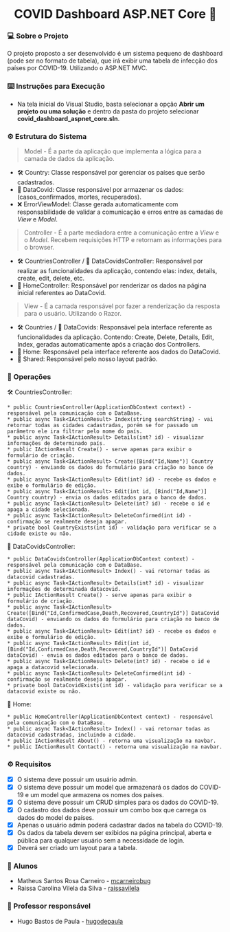 <h1 align="center">
    <span href="">COVID Dashboard ASP.NET Core 🔗 </span>
</h1>

### 💻 Sobre o Projeto

O projeto proposto a ser desenvolvido é um sistema pequeno de dashboard (pode ser no formato de tabela), que irá exibir uma tabela de infecção dos países por COVID-19. Utilizando o ASP.NET MVC.

### ⌨️ Instruções para Execução 

- Na tela inicial do Visual Studio, basta selecionar a opção **Abrir um projeto ou uma solução** e dentro da pasta do projeto selecionar **covid_dashboard_aspnet_core.sln**. 

### ⚙️ Estrutura do Sistema

> Model - É a parte da aplicação que implementa a lógica para a camada de dados da aplicação.

- 🛠 Country: Classe responsável por gerenciar os países que serão cadastrados.  
- 📝 DataCovid: Classe responsável por armazenar os dados: (casos_confirmados, mortes, recuperados).
- :x: ErrorViewModel: Classe gerada automaticamente com responsabilidade de validar a comunicação e erros entre as camadas de _View_ e _Model_. 

> Controller - É a parte mediadora entre a comunicação entre a _View_ e o _Model_. Recebem requisições HTTP e retornam as informações para o browser.

- 🛠 CountriesController / 📝 DataCovidsController: Responsável por realizar as funcionalidades da aplicação, contendo elas: index, details, create, edit, delete, etc.
- :office: HomeController: Responsável por renderizar os dados na página inicial referentes ao DataCovid.

> View - É a camada responsável por fazer a renderização da resposta para o usuário. Utilizando o Razor.

- 🛠 Countries / 📝 DataCovids: Responsável pela interface referente as funcionalidades da aplicação. Contendo: Create, Delete, Details, Edit, Index, geradas automaticamente após a criação dos Controllers.
- :office: Home: Responsável pela interface referente aos dados do DataCovid.
- :round_pushpin: Shared: Responsável pelo nosso layout padrão. 

### :pushpin: Operações 

🛠 CountriesController: 

```
* public CountriesController(ApplicationDbContext context) - responsável pela comunicação com o DataBase.
* public async Task<IActionResult> Index(string searchString) - vai retornar todas as cidades cadastradas, porém se for passado um parâmetro ele ira filtrar pelo nome do país.
* public async Task<IActionResult> Details(int? id) - visualizar informações de determinado país.
* public IActionResult Create() - serve apenas para exibir o formulário de criação.
* public async Task<IActionResult> Create([Bind("Id,Name")] Country country) - enviando os dados do formulário para criação no banco de dados.
* public async Task<IActionResult> Edit(int? id) - recebe os dados e exibe o formulário de edição.
* public async Task<IActionResult> Edit(int id, [Bind("Id,Name")] Country country) - envia os dados editados para o banco de dados.
* public async Task<IActionResult> Delete(int? id) - recebe o id e apaga a cidade selecionada. 
* public async Task<IActionResult> DeleteConfirmed(int id) - confirmação se realmente deseja apagar. 
* private bool CountryExists(int id) - validação para verificar se a cidade existe ou não.
```

📝 DataCovidsController:

```
* public DataCovidsController(ApplicationDbContext context) - responsável pela comunicação com o DataBase.
* public async Task<IActionResult> Index() - vai retornar todas as datacovid cadastradas.
* public async Task<IActionResult> Details(int? id) - visualizar informações de determinada datacovid.
* public IActionResult Create() - serve apenas para exibir o formulário de criação.
* public async Task<IActionResult> Create([Bind("Id,ConfirmedCase,Death,Recovered,CountryId")] DataCovid dataCovid) - enviando os dados do formulário para criação no banco de dados. 
* public async Task<IActionResult> Edit(int? id) - recebe os dados e exibe o formulário de edição.
* public async Task<IActionResult> Edit(int id, [Bind("Id,ConfirmedCase,Death,Recovered,CountryId")] DataCovid dataCovid) - envia os dados editados para o banco de dados.
* public async Task<IActionResult> Delete(int? id) - recebe o id e apaga a datacovid selecionada. 
* public async Task<IActionResult> DeleteConfirmed(int id) - confirmação se realmente deseja apagar.
* private bool DataCovidExists(int id) - validação para verificar se a datacovid existe ou não.
```

:office: Home: 
```
* public HomeController(ApplicationDbContext context) - responsável pela comunicação com o DataBase.
* public async Task<IActionResult> Index() - vai retornar todas as datacovid cadastradas, incluindo a cidade.
* public IActionResult About() - retorna uma visualização na navbar.
* public IActionResult Contact() - retorna uma visualização na navbar.
```

### ⚙️ Requisitos

- [X] O sistema deve possuir um usuário admin.
- [X] O sistema deve possuir um model que armazenará os dados do COVID-19 e um model que armazena os nomes dos países.
- [X] O sistema deve possuir um CRUD simples para os dados do COVID-19.
- [X] O cadastro dos dados deve possuir um combo box que carrega os dados do model de países.
- [X] Apenas o usuário admin poderá cadastrar dados na tabela do COVID-19.
- [X] Os dados da tabela devem ser exibidos na página principal, aberta e pública para qualquer usuário sem a necessidade de login.
- [X] Deverá ser criado um layout para a tabela.

### :busts_in_silhouette: Alunos

* Matheus Santos Rosa Carneiro - [mcarneirobug](https://github.com/mcarneirobug)
* Raissa Carolina Vilela da Silva - [raissavilela](https://github.com/raissavilela)

### 📝 Professor responsável

* Hugo Bastos de Paula - [hugodepaula](https://github.com/hugodepaula)

